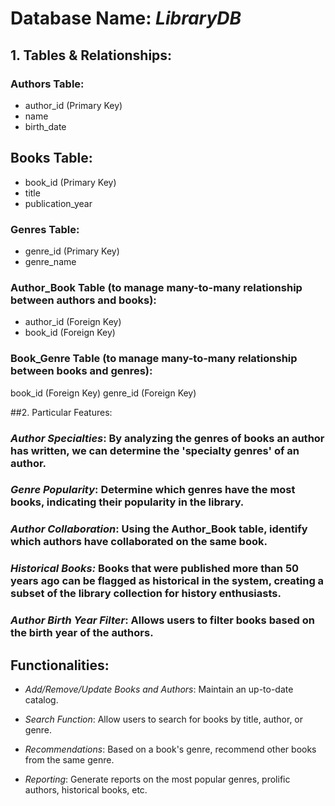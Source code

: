 # Database Name: *LibraryDB*
## 1. Tables & Relationships:

### Authors Table:
- author_id (Primary Key)
- name
- birth_date

## Books Table:
- book_id (Primary Key)
- title
- publication_year

### Genres Table:
- genre_id (Primary Key)
- genre_name

### Author_Book Table (to manage many-to-many relationship between authors and books):
- author_id (Foreign Key)
- book_id (Foreign Key)

### Book_Genre Table (to manage many-to-many relationship between books and genres):
book_id (Foreign Key)
genre_id (Foreign Key)

##2. Particular Features:

### *Author Specialties*: By analyzing the genres of books an author has written, we can determine the 'specialty genres' of an author.

### *Genre Popularity*: Determine which genres have the most books, indicating their popularity in the library.

### *Author Collaboration*: Using the Author_Book table, identify which authors have collaborated on the same book.

### *Historical Books:* Books that were published more than 50 years ago can be flagged as historical in the system, creating a subset of the library collection for history enthusiasts.

### *Author Birth Year Filter*: Allows users to filter books based on the birth year of the authors.

## Functionalities:
- *Add/Remove/Update Books and Authors*: Maintain an up-to-date catalog.

 - *Search Function*: Allow users to search for books by title, author, or genre.

 - *Recommendations*: Based on a book's genre, recommend other books from the same genre.

 - *Reporting*: Generate reports on the most popular genres, prolific authors, historical books, etc.
